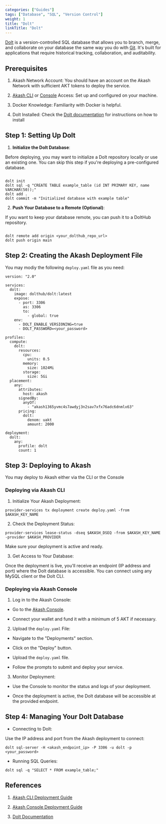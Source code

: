 ```yaml
---
categories: ["Guides"]
tags: ["Database", "SQL", "Version Control"]
weight: 1
title: "Dolt"
linkTitle: "Dolt"
---
```


[Dolt](https://dolthub.com/) is a version-controlled SQL database that allows you to branch, merge, and collaborate on your database the same way you do with [Git](http://git-scm.com/). It's built for applications that require historical tracking, collaboration, and auditability.

## Prerequisites

1. Akash Network Account: You should have an account on the Akash Network with sufficient AKT tokens to deploy the service.

2. [Akash CLI](/docs/getting-started/quickstart-guides/akash-cli/) or [Console](https://console.akash.network/) Access: Set up and configured on your machine.

3. Docker Knowledge: Familiarity with Docker is helpful.

4. Dolt Installed: Check the [Dolt documentation](https://docs.dolthub.com/introduction) for instructions on how to install 

## Step 1: Setting Up Dolt

1. **Initialize the Dolt Database**: 

Before deploying, you may want to initialize a Dolt repository locally or use an existing one. You can skip this step if you're deploying a pre-configured database.

```

dolt init
dolt sql -q "CREATE TABLE example_table (id INT PRIMARY KEY, name VARCHAR(50));"
dolt add .
dolt commit -m "Initialized database with example table"

```

2. **Push Your Database to a Remote (Optional)**:

If you want to keep your database remote, you can push it to a DoltHub repository.

```

dolt remote add origin <your_dolthub_repo_url>
dolt push origin main

```

## Step 2: Creating the Akash Deployment File

You may modiy the following `deploy.yaml` file as you need:


```
version: "2.0"

services:
  dolt:
    image: dolthub/dolt:latest
    expose:
      - port: 3306
        as: 3306
        to:
          - global: true
    env:
      - DOLT_ENABLE_VERSIONING=true
      - DOLT_PASSWORD=<your_password>

profiles:
  compute:
    dolt:
      resources:
        cpu:
          units: 0.5
        memory:
          size: 1024Mi
        storage:
          size: 5Gi
  placement:
    any:
      attributes:
        host: akash
      signedBy:
        anyOf:
          - "akash1365yvmc4s7awdyj3n2sav7xfx76adc6dnmlx63"
      pricing:
        dolt:
          denom: uakt
          amount: 2000

deployment:
  dolt:
    any:
      profile: dolt
      count: 1

```

## Step 3: Deploying to Akash

You may deploy to Akash either via the CLI or the Console

### Deploying via Akash CLI

1. Initialize Your Akash Deployment:
```
provider-services tx deployment create deploy.yaml -from $AKASH_KEY_NAME
```

2. Check the Deployment Status:

```
provider-services lease-status -dseq $AKASH_DSEQ -from $AKASH_KEY_NAME -provider $AKASH_PROVIDER
```

Make sure your deployment is active and ready.

3. Get Access to Your Database:

Once the deployment is live, you'll receive an endpoint (IP address and port) where the Dolt database is accessible. You can connect using any MySQL client or the Dolt CLI.

### Deploying via Akash Console

1. Log in to the Akash Console:

- Go to the [Akash Console](https://console.akash.network/).

- Connect your wallet and fund it with a minimum of 5 AKT if necessary.

2. Upload the `deploy.yaml` File:

- Navigate to the "Deployments" section.

- Click on the "Deploy" button.

- Upload the `deploy.yaml` file.

- Follow the prompts to submit and deploy your service.

3. Monitor Deployment:

 - Use the Console to monitor the status and logs of your deployment.

- Once the deployment is active, the Dolt database will be accessible at the provided endpoint.

## Step 4: Managing Your Dolt Database

- Connecting to Dolt:

Use the IP address and port from the Akash deployment to connect:

```
dolt sql-server -H <akash_endpoint_ip> -P 3306 -u dolt -p <your_password>
```

- Running SQL Queries:

```
dolt sql -q "SELECT * FROM example_table;"
```

## References

1. [Akash CLI Deployment Guide](/docs/getting-started/quickstart-guides/akash-cli/)

2. [Akash Console Deployment Guide](/docs/getting-started/quickstart-guides/akash-console/)

3. [Dolt Documentation](https://docs.dolthub.com/)


